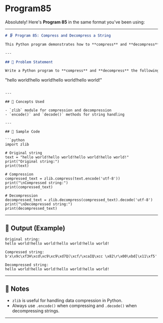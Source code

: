 # Program85
Absolutely! Here's **Program 85** in the same format you've been using:

---

```markdown
# 🗜️ Program 85: Compress and Decompress a String

This Python program demonstrates how to **compress** and **decompress** a string using the built-in `zlib` module.

---

## 📌 Problem Statement

Write a Python program to **compress** and **decompress** the following string:

```

"hello world!hello world!hello world!hello world!"

```

---

## 🧠 Concepts Used

- `zlib` module for compression and decompression
- `encode()` and `decode()` methods for string handling

---

## 🧪 Sample Code

```python
import zlib

# Original string
text = "hello world!hello world!hello world!hello world!"
print("Original string:")
print(text)

# Compression
compressed_text = zlib.compress(text.encode('utf-8'))
print("\nCompressed string:")
print(compressed_text)

# Decompression
decompressed_text = zlib.decompress(compressed_text).decode('utf-8')
print("\nDecompressed string:")
print(decompressed_text)
```

---

## 🎯 Output (Example)

```
Original string:
hello world!hello world!hello world!hello world!

Compressed string:
b'x\x9c\xf3H\xcd\xc9\xc9\xd7Q(\xcf/\xcaIQ\xcc \x82\r\x00\xbd[\x11\xf5'

Decompressed string:
hello world!hello world!hello world!hello world!
```

---

## 🧠 Notes

- `zlib` is useful for handling data compression in Python.
- Always use `.encode()` when compressing and `.decode()` when decompressing strings.

---
